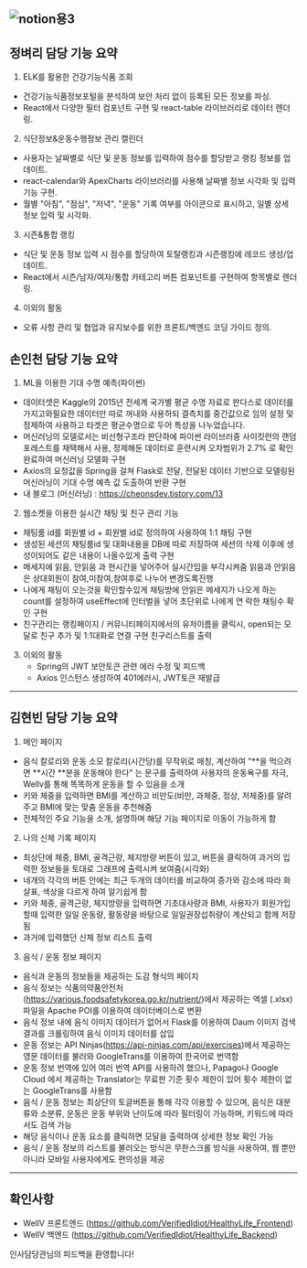 ![notion용3](https://github.com/sonincheon/Doggo-frontend/assets/142462485/5a439b87-be96-4fa8-966b-2ddca0c18a91)
---

## 정벼리 담당 기능 요약 ##

1. ELK를 활용한 건강기능식품 조회
  - 건강기능식품정보포털을 분석하여 보안 처리 없이 등록된 모든 정보를 파싱.
  -  React에서 다양한 필터 컴포넌트 구현 및 react-table 라이브러리로 데이터 렌더링.

2. 식단정보&운동수행정보 관리 캘린더
 - 사용자는 날짜별로 식단 및 운동 정보를 입력하여 점수를 할당받고 랭킹 정보를 업데이트.
 - react-calendar와 ApexCharts 라이브러리를 사용해 날짜별 정보 시각화 및 입력 기능 구현.  
 - 월별 "아침", "점심", "저녁", "운동" 기록 여부를 아이콘으로 표시하고, 일별 상세 정보 입력 및 시각화.

3. 시즌&통합 랭킹
 - 식단 및 운동 정보 입력 시 점수를 할당하여 토탈랭킹과 시즌랭킹에 레코드 생성/업데이트.
 - React에서 시즌/남자/여자/통합 카테고리 버튼 컴포넌트를 구현하여 항목별로 렌더링.  

4. 이외의 활동
 - 오류 사항 관리 및 협업과 유지보수를 위한 프론트/백엔드 코딩 가이드 정의.



## 손인천 담당 기능 요약 ##

1. ML을 이용한 기대 수명 예측(파이썬)
  - 데이터셋은 Kaggle의 2015년 전세계 국가별 평균 수명 자료로 판다스로
    데이터를 가지고와필요한 데이터만 따로 꺼내와 사용하되 결측치를
    중간값으로 임의 설정 및 정제하여 사용하고 타겟은 평균수명으로 두어
    특성을 나누었습니다. 
  - 머신러닝의 모델로서는 비선형구조라 판단하에 파이썬 라이브러중
    사이킷런의 랜덤포레스트를 채택해서 사용, 정제해둔 데이터로 훈련시켜
    오차범위가 2.7% 로 확인 완료하여 머신러닝 모델화 구현
  - Axios의 요청값을 Spring을 걸쳐 Flask로 전달, 전달된 데이터 기반으로
    모델링된 머신러닝이 기대 수명 예측 값 도출하여 반환 구현
  - 내 블로그 (머신러닝) : https://cheonsdev.tistory.com/13
    
2. 웹소켓을 이용한 실시간 채팅 및 친구 관리 기능
  - 채팅룸 id를 회원별 id + 회원별 id로 정의하여 사용하여 1:1 채팅 구현 
  - 생성된 세션의 채팅룸id 및 대화내용을 DB에 따로 저장하여 세션의 삭제
    이후에 생성이되어도 같은 내용이 나올수있게 출력 구현
  - 메세지에 읽음, 안읽음 과 현시간을 넣어주어 실시간임을 부각시켜줌
    읽음과 안읽음은 상대회원이 참여,미참여,참여후로 나누어 변경도록진행
  - 나에게 채팅이 오는것을 확인할수있게 채팅방에 안읽은 메세지가 나오게
    하는 count를 설정하여 useEffect에 인터벌을 넣어 초단위로 나에게 연
    락한 채팅수 확인 구현 
  - 친구관리는 랭킹페이지 / 커뮤니티페이지에서의 유저이름을 클릭시,
    open되는 모달로 친구 추가 및 1:1대화로 연결 구현 친구리스트를 출력

3. 이외의 활동
   - Spring의 JWT 보안토큰 관련 에러 수정 및 피드백
   - Axios 인스턴스 생성하여 401에러시, JWT토큰 재발급
     
---  
## 김현빈 담당 기능 요약 ##

1. 메인 페이지
  - 음식 칼로리와 운동 소모 칼로리(시간당)를 무작위로 매칭, 계산하여
    "**을 먹으려면 **시간 **분을 운동해야 한다" 는 문구를 출력하여
    사용자의 운동욕구를 자극, Wellv를 통해 똑똑하게 운동을 할 수 있음을 소개
  - 키와 체중을 입력하면 BMI를 계산하고 비만도(비만, 과체중, 정상, 저체중)를
    알려주고 BMI에 맞는 맞춤 운동을 추천해줌
  - 전체적인 주요 기능을 소개, 설명하며 해당 기능 페이지로 이동이 가능하게 함

2. 나의 신체 기록 페이지
  - 최상단에 체중, BMI, 골격근량, 체지방량 버튼이 있고, 버튼을 클릭하여
    과거의 입력한 정보들을 토대로 그래프에 출력시켜 보여줌(시각화)
  - 네개의 각각의 버튼 안에는 최근 두개의 데이터를 비교하여 증가와 감소에 따라
    화살표, 색상을 다르게 하여 알기쉽게 함
  - 키와 체중, 골격근량, 체지방량을 입력하면 기초대사량과 BMI,
    사용자가 회원가입할때 입력한 일일 운동량, 활동량을 바탕으로 일일권장섭취량이
    계산되고 함께 저장됨
  - 과거에 입력했던 신체 정보 리스트 출력
     
3. 음식 / 운동 정보 페이지
  - 음식과 운동의 정보들을 제공하는 도감 형식의 페이지
  - 음식 정보는 식품의약품안전처(https://various.foodsafetykorea.go.kr/nutrient/)에서
    제공하는 엑셀 (.xlsx) 파일을 Apache POI를 이용하여 데이터베이스로 변환
  - 음식 정보 내에 음식 이미지 데이터가 없어서 Flask를 이용하여 Daum 이미지 검색
    결과를 크롤링하여 음식 이미지 데이터를 삽입
  - 운동 정보는 API Ninjas(https://api-ninjas.com/api/exercises)에서 제공하는
    영문 데이터를 불러와 GoogleTrans를 이용하여 한국어로 번역함
  - 운동 정보 번역에 있어 여러 번역 API를 사용하려 했으나, Papago나 Google Cloud 에서
    제공하는 Translator는 무료판 기준 횟수 제한이 있어 횟수 제한이 없는 GoogleTrans를 사용함
  - 음식 / 운동 정보는 최상단의 토글버튼을 통해 각각 이용할 수 있으며, 음식은 대분류와 소분류,
    운동은 운동 부위와 난이도에 따라 필터링이 가능하며, 키워드에 따라서도 검색 가능
  - 해당 음식이나 운동 요소를 클릭하면 모달을 출력하여 상세한 정보 확인 가능
  - 음식 / 운동 정보의 리스트를 불러오는 방식은 무한스크롤 방식을 사용하여, 웹 뿐만아니라
    모바일 사용자에게도 편의성을 제공
   
---    
   ## 확인사항
   
 - WellV 프론트엔드 
    (https://github.com/VerifiedIdiot/HealthyLife_Frontend)
 - WellV 백엔드 (https://github.com/VerifiedIdiot/HealthyLife_Backend)
 
인사담당관님의 피드백을 환영합니다!

